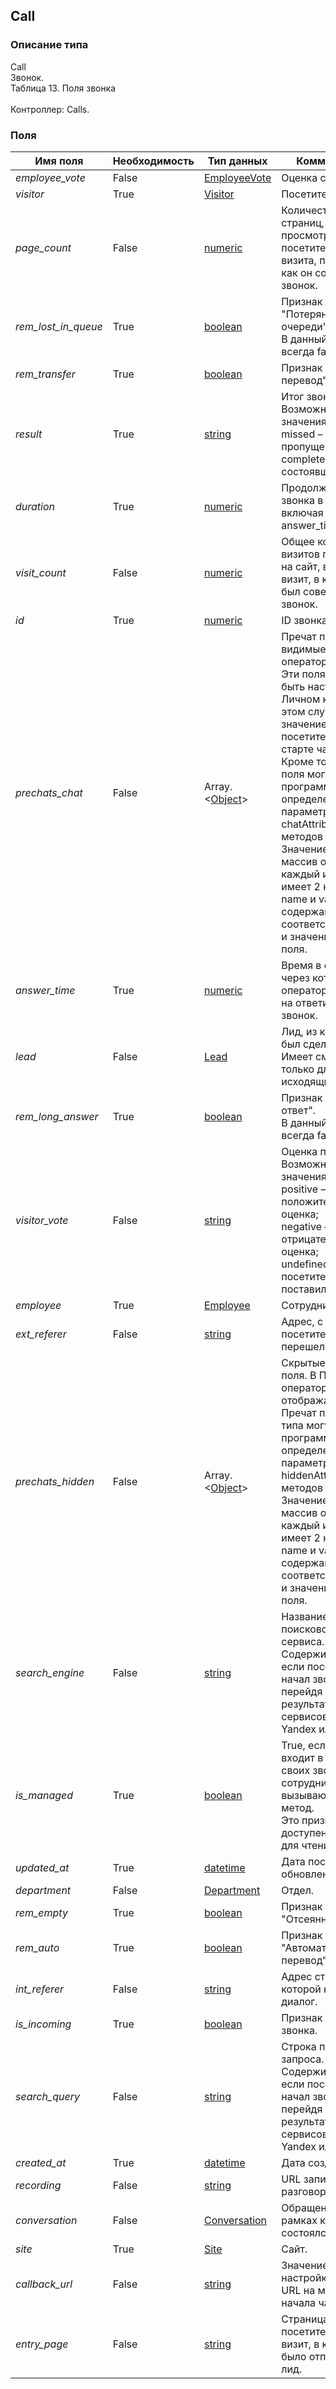 
## Call

### Описание типа
Call<br/>Звонок.<br/>Таблица 13. Поля звонка<br/><br/>Контроллер: Сalls.<br/>
### Поля

| Имя поля | Необходимость | Тип данных | Комментарий |
|---|---|---|---|
|*employee_vote*|False|[EmployeeVote](/docs/types/EmployeeVote.md)|Оценка сотрудника.<br/>|
|*visitor*|True|[Visitor](/docs/types/Visitor.md)|Посетитель.<br/>|
|*page_count*|False|[numeric](/docs/types/numeric.md)|Количество страниц, просмотренных посетителем в ходе визита, перед тем, как он совершил звонок.<br/>|
|*rem_lost_in_queue*|True|[boolean](/docs/types/boolean.md)|Признак "Потерянный в очереди".<br/>В данный момент всегда false.<br/>|
|*rem_transfer*|True|[boolean](/docs/types/boolean.md)|Признак "Ручной перевод".<br/>|
|*result*|True|[string](/docs/types/string.md)|Итог звонка.<br/>Возможные значения:<br/>missed – пропущенный;<br/>completed – состоявшийся.<br/>|
|*duration*|True|[numeric](/docs/types/numeric.md)|Продолжительность звонка в секундах, включая answer_time.<br/>|
|*visit_count*|False|[numeric](/docs/types/numeric.md)|Общее количество визитов посетителя на сайт, включая визит, в котором был совершен звонок.<br/>|
|*id*|True|[numeric](/docs/types/numeric.md)|ID звонка.<br/>|
|*prechats_chat*|False|Array.<[Object](/docs/types/Object.md)>|Пречат поля, видимые в Пульте оператора.<br/>Эти поля могут быть настроены в Личном кабинете. В этом случае их значение указывает посетитель при старте чата.<br/>Кроме того, пречат поля могут быть программно определены в параметрах chatAttributes методов Client API: .<br/>Значение поля – массив объектов, каждый из которых имеет 2 ключа: name и value, содержащие соответственно имя и значение пречат поля.<br/>|
|*answer_time*|True|[numeric](/docs/types/numeric.md)|Время в секундах, через которое оператор ответил на ответил на звонок.<br/>|
|*lead*|False|[Lead](/docs/types/Lead.md)|Лид, из которого был сделан звонок.<br/>Имеет смысл только для исходящих звонков.<br/>|
|*rem_long_answer*|True|[boolean](/docs/types/boolean.md)|Признак "Долгий ответ".<br/>В данный момент всегда false.<br/>|
|*visitor_vote*|False|[string](/docs/types/string.md)|Оценка посетителя.<br/>Возможные значения:<br/>positive – положительная оценка;<br/>negative – отрицательная оценка;<br/>undefined – посетитель не поставил оценку.<br/>|
|*employee*|True|[Employee](/docs/types/Employee.md)|Сотрудник.<br/>|
|*ext_referer*|False|[string](/docs/types/string.md)|Адрес, с которого посетитель перешел на сайт. <br/>|
|*prechats_hidden*|False|Array.<[Object](/docs/types/Object.md)>|Скрытые пречат поля. В Пульте оператора они не отображаются.<br/>Пречат поля этого типа могут быть программно определены в параметрах hiddenAttributes методов Client API: .<br/>Значение поля – массив объектов, каждый из которых имеет 2 ключа: name и value, содержащие соответственно имя и значение пречат поля.<br/>|
|*search_engine*|False|[string](/docs/types/string.md)|Название поискового сервиса.<br/>Содержит значение, если посетитель начал звонок, перейдя на сайт из результатов поиска сервисов типа Yandex или Google.<br/>|
|*is_managed*|True|[boolean](/docs/types/boolean.md)|True, если звонок входит в число своих звонков сотрудника, вызывающего метод.<br/>Это признак доступен только для чтения.<br/>|
|*updated_at*|True|[datetime](/docs/types/datetime.md)|Дата последнего обновления.<br/>|
|*department*|False|[Department](/docs/types/Department.md)|Отдел.<br/>|
|*rem_empty*|True|[boolean](/docs/types/boolean.md)|Признак "Отсеянный".<br/>|
|*rem_auto*|True|[boolean](/docs/types/boolean.md)|Признак "Автоматический перевод". <br/>|
|*int_referer*|False|[string](/docs/types/string.md)|Адрес страницы, на которой начался диалог.<br/>|
|*is_incoming*|True|[boolean](/docs/types/boolean.md)|Признак входящего звонка.<br/>|
|*search_query*|False|[string](/docs/types/string.md)|Строка поискового запроса.<br/>Содержит значение, если посетитель начал звонок, перейдя на сайт из результатов поиска сервисов типа Yandex или Google.<br/>|
|*created_at*|True|[datetime](/docs/types/datetime.md)|Дата создания.<br/>|
|*recording*|False|[string](/docs/types/string.md)|URL записи разговора.<br/>|
|*conversation*|False|[Conversation](/docs/types/Conversation.md)|Обращение, в рамках которого состоялся звонок.<br/>|
|*site*|True|[Site](/docs/types/Site.md)|Сайт.<br/>|
|*callback_url*|False|[string](/docs/types/string.md)|Значение настройки Callback URL на момент начала чата.<br/>|
|*entry_page*|False|[string](/docs/types/string.md)|Страница, с которой посетитель начал визит, в котором было отправлен лид.<br/>|
